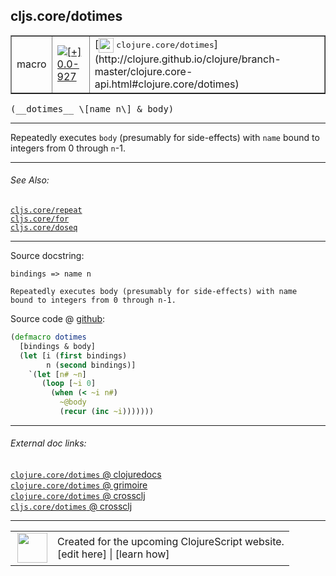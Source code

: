 ## cljs.core/dotimes



 <table border="1">
<tr>
<td>macro</td>
<td><a href="https://github.com/cljsinfo/cljs-api-docs/tree/0.0-927"><img valign="middle" alt="[+] 0.0-927" title="Added in 0.0-927" src="https://img.shields.io/badge/+-0.0--927-lightgrey.svg"></a> </td>
<td>
[<img height="24px" valign="middle" src="http://i.imgur.com/1GjPKvB.png"> <samp>clojure.core/dotimes</samp>](http://clojure.github.io/clojure/branch-master/clojure.core-api.html#clojure.core/dotimes)
</td>
</tr>
</table>


 <samp>
(__dotimes__ \[name n\] & body)<br>
</samp>

---

Repeatedly executes `body` (presumably for side-effects) with `name` bound to
integers from 0 through `n`-1.

---


###### See Also:

[`cljs.core/repeat`](cljs.core_repeat.md)<br>
[`cljs.core/for`](cljs.core_for.md)<br>
[`cljs.core/doseq`](cljs.core_doseq.md)<br>

---


Source docstring:

```
bindings => name n

Repeatedly executes body (presumably for side-effects) with name
bound to integers from 0 through n-1.
```


Source code @ [github](https://github.com/clojure/clojurescript/blob/r3208/src/clj/cljs/core.clj#L1848-L1860):

```clj
(defmacro dotimes
  [bindings & body]
  (let [i (first bindings)
        n (second bindings)]
    `(let [n# ~n]
       (loop [~i 0]
         (when (< ~i n#)
           ~@body
           (recur (inc ~i)))))))
```

<!--
Repo - tag - source tree - lines:

 <pre>
clojurescript @ r3208
└── src
    └── clj
        └── cljs
            └── <ins>[core.clj:1848-1860](https://github.com/clojure/clojurescript/blob/r3208/src/clj/cljs/core.clj#L1848-L1860)</ins>
</pre>

-->

---



###### External doc links:

[`clojure.core/dotimes` @ clojuredocs](http://clojuredocs.org/clojure.core/dotimes)<br>
[`clojure.core/dotimes` @ grimoire](http://conj.io/store/v1/org.clojure/clojure/1.7.0-beta3/clj/clojure.core/dotimes/)<br>
[`clojure.core/dotimes` @ crossclj](http://crossclj.info/fun/clojure.core/dotimes.html)<br>
[`cljs.core/dotimes` @ crossclj](http://crossclj.info/fun/cljs.core/dotimes.html)<br>

---

 <table>
<tr><td>
<img valign="middle" align="right" width="48px" src="http://i.imgur.com/Hi20huC.png">
</td><td>
Created for the upcoming ClojureScript website.<br>
[edit here] | [learn how]
</td></tr></table>

[edit here]:https://github.com/cljsinfo/cljs-api-docs/blob/master/cljsdoc/cljs.core_dotimes.cljsdoc
[learn how]:https://github.com/cljsinfo/cljs-api-docs/wiki/cljsdoc-files

<!--

This information was too distracting to show to readers, but I'll leave it
commented here since it is helpful to:

- pretty-print the data used to generate this document
- and show how to retrieve that data



The API data for this symbol:

```clj
{:description "Repeatedly executes `body` (presumably for side-effects) with `name` bound to\nintegers from 0 through `n`-1.",
 :ns "cljs.core",
 :name "dotimes",
 :signature ["[[name n] & body]"],
 :history [["+" "0.0-927"]],
 :type "macro",
 :related ["cljs.core/repeat" "cljs.core/for" "cljs.core/doseq"],
 :full-name-encode "cljs.core_dotimes",
 :source {:code "(defmacro dotimes\n  [bindings & body]\n  (let [i (first bindings)\n        n (second bindings)]\n    `(let [n# ~n]\n       (loop [~i 0]\n         (when (< ~i n#)\n           ~@body\n           (recur (inc ~i)))))))",
          :title "Source code",
          :repo "clojurescript",
          :tag "r3208",
          :filename "src/clj/cljs/core.clj",
          :lines [1848 1860]},
 :full-name "cljs.core/dotimes",
 :clj-symbol "clojure.core/dotimes",
 :docstring "bindings => name n\n\nRepeatedly executes body (presumably for side-effects) with name\nbound to integers from 0 through n-1."}

```

Retrieve the API data for this symbol:

```clj
;; from Clojure REPL
(require '[clojure.edn :as edn])
(-> (slurp "https://raw.githubusercontent.com/cljsinfo/cljs-api-docs/catalog/cljs-api.edn")
    (edn/read-string)
    (get-in [:symbols "cljs.core/dotimes"]))
```

-->
